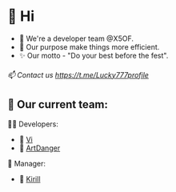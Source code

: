 # 👋 Hi

- :rocket: We're a developer team @X5OF.
- 🌱 Our purpose make things more efficient. 
- ✨ Our motto - "Do your best before the fest".


###### 📫 Contact us https://t.me/Lucky777profile

## :busts_in_silhouette: Our current team:

:technologist: Developers:
- 👀 [Vi](https://github.com/nbowisdar) 
- 👀 [ArtDanger](https://github.com/ArtDanger)

👔 Manager: 
- :monocle_face: [Kirill](https://t.me/Lucky777profile)
